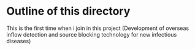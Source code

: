 # Outline of this directory
This is the first time when i join in this project (Development of overseas inflow detection and source blocking technology for new infectious diseases)

